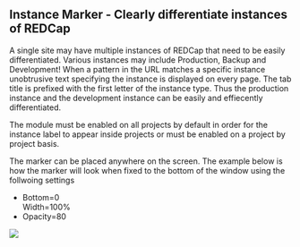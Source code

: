<h2>Instance Marker - Clearly differentiate instances of REDCap</h2>

<p>A single site may have multiple instances of REDCap that need to be easily differentiated. 
Various instances may include Production, Backup and Development!
When a pattern in the URL matches a specific instance unobtrusive text specifying the instance is displayed on every page. 
The tab title is prefixed with the first letter of the instance type.  Thus the production instance and the development
instance can be easily and effiecently differentiated. 

The module must be enabled on all projects by default in order for the instance label to appear inside 
projects or must be enabled on a project by project basis.</p>

<p>The marker can be placed anywhere on the screen. The example below is how the marker will look when fixed to the bottom of the window using the follwoing settings</p>
<ul><li>Bottom=0</li></li>Width=100%</li><li>Opacity=80</li></ul>
<img src="https://github.com/biggeeves/Instance-Marker/blob/master/images/instance_tagger_screen_shot.gif">
